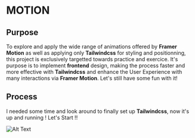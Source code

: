 # MOTION

## Purpose

To explore and apply the wide range of animations offered by **Framer Motion** as well as applying only **Tailwindcss** for styling and positionning, this project is exclusively targetted towards practice and exercice. It's purpose is to implement **frontend** design, making the process faster and more effective with **Tailwindcss** and enhance the User Experience with many interactions via **Framer Motion**. Let's still have some fun with it!

## Process

I needed some time and look around to finally set up **Tailwindcss**, now it's up and running ! Let's Start !!

![Alt Text](https://i.giphy.com/media/v1.Y2lkPTc5MGI3NjExZ2lsdjFtYmRlb2oxbWkxdWVpNTdidGRzZXkzdmI3bXM5eXo2ajZvMCZlcD12MV9pbnRlcm5hbF9naWZfYnlfaWQmY3Q9Zw/k4kePT1XoOlvxlnglM/giphy.gif)
